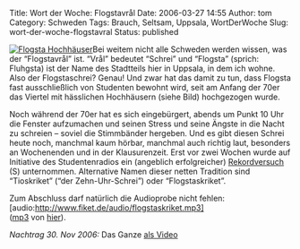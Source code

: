 Title: Wort der Woche: Flogstavrål
Date: 2006-03-27 14:55
Author: tom
Category: Schweden
Tags: Brauch, Seltsam, Uppsala, WortDerWoche
Slug: wort-der-woche-flogstavral
Status: published

[![Flogsta
Hochhäuser](http://www.thomasmarquart.net/gallery/winter05-06/.thumb_dsd_1801.jpg)](http://thomasmarquart.net/gallery/winter05-06/201.html)Bei
weitem nicht alle Schweden werden wissen, was der “Flogstavrål” ist.
“Vrål” bedeutet “Schrei” und “Flogsta” (sprich: Fluhgsta) ist der Name
des Stadtteils hier in Uppsala, in dem ich wohne. Also der
Flogstaschrei? Genau! Und zwar hat das damit zu tun, dass Flogsta fast
ausschließlich von Studenten bewohnt wird, seit am Anfang der 70er das
Viertel mit hässlichen Hochhäusern (siehe Bild) hochgezogen wurde.

Noch während der 70er hat es sich eingebürgert, abends um Punkt 10 Uhr
die Fenster aufzumachen und seinen Stress und seine Ängste in die Nacht
zu schreien – soviel die Stimmbänder hergeben. Und es gibt diesen Schrei
heute noch, manchmal kaum hörbar, manchmal auch richtig laut, besonders
an Wochenenden und in der Klausurenzeit. Erst vor zwei Wochen wurde auf
Initiative des Studentenradios ein (angeblich erfolgreicher)
[Rekordversuch](http://www.ergo.nu/tidning/Artikel.asp?ArtikelID=3437)
(S) unternommen. Alternative Namen dieser netten Tradition sind
“Tioskriket” (“der Zehn-Uhr-Schrei”) oder “Flogstaskriket”.

Zum Abschluss darf natürlich die Audioprobe nicht fehlen:
[audio:http://www.fiket.de/audio/flogstaskriket.mp3]  
([mp3](http://www.fiket.de/audio/flogstaskriket.mp3) von
[hier](http://www.geocities.com/korridoren_flogsta/flogstaskriket.html)).

*Nachtrag 30. Nov 2006:* Das Ganze [als
Video](http://www.youtube.com/watch?v=2k0mE_MJqWw)

<p>
<object width="425" height="350">
<param name="movie" value="http://www.youtube.com/v/2k0mE_MJqWw"></param><param name="wmode" value="transparent"></param>

<embed src="http://www.youtube.com/v/2k0mE_MJqWw" type="application/x-shockwave-flash" wmode="transparent" width="425" height="350">
</embed>
</object>
</p>

